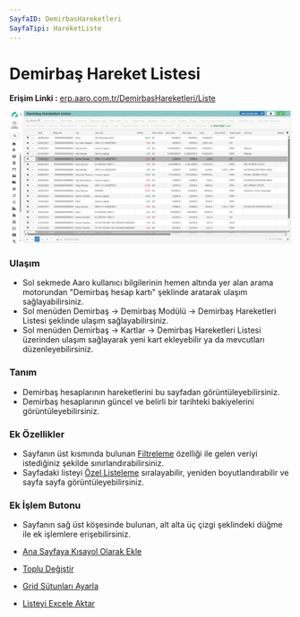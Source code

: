 ```yaml
---
SayfaID: DemirbasHareketleri
SayfaTipi: HareketListe
---
```


# Demirbaş Hareket Listesi

**Erişim Linki :** [erp.aaro.com.tr/DemirbasHareketleri/Liste](erp.aaro.com.tr/DemirbasHareketleri/Liste)

[![Image](../Demirbas/demirbashareketlerilistesi.png)](demirbashareketlerilistesi)

### Ulaşım 

- Sol sekmede Aaro kullanıcı bilgilerinin hemen altında yer alan arama motorundan "Demirbaş hesap kartı" şeklinde aratarak ulaşım sağlayabilirsiniz.
- Sol menüden Demirbaş -> Demirbaş Modülü -> Demirbaş Hareketleri Listesi şeklinde ulaşım sağlayabilirsiniz. 
- Sol menüden Demirbaş -> Kartlar -> Demirbaş Hareketleri Listesi üzerinden ulaşım sağlayarak yeni kart ekleyebilir ya da mevcutları düzenleyebilirsiniz.

### Tanım 

- Demirbaş hesaplarının hareketlerini bu sayfadan görüntüleyebilirsiniz.
- Demirbaş hesaplarının güncel ve belirli bir tarihteki bakiyelerini görüntüleyebilirsiniz.

### Ek Özellikler 

- Sayfanın üst kısmında bulunan [Filtreleme](../TemelOzellikler/SayfaKisitlari.md) özelliği ile gelen veriyi istediğiniz şekilde sınırlandırabilirsiniz.
- Sayfadaki listeyi [Özel Listeleme](../TemelOzellikler/ListeNesnesi.md) sıralayabilir, yeniden boyutlandırabilir ve sayfa sayfa görüntüleyebilirsiniz.

### Ek İşlem Butonu

- Sayfanın sağ üst köşesinde bulunan, alt alta üç çizgi şeklindeki düğme ile ek işlemlere erişebilirsiniz.








- [Ana Sayfaya Kısayol Olarak Ekle](../TemelOzellikler/KisaYollaraEkleme.md)
- [Toplu Değiştir](../TemelOzellikler/TopluDegistir.md)
- [Grid Sütunları Ayarla](../TemelOzellikler/GridSutunAyarlari.md)
- [Listeyi Excele Aktar](../TemelOzellikler/ListeyiExceleAktar.md)

